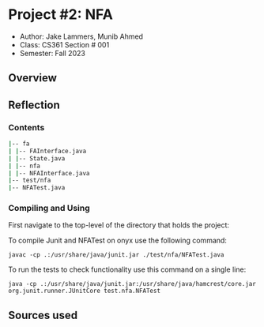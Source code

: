 # Project #2: NFA

* Author: Jake Lammers, Munib Ahmed
* Class: CS361 Section # 001
* Semester: Fall 2023

## Overview


## Reflection
### Contents
```bash
|-- fa
| |-- FAInterface.java
| |-- State.java
| |-- nfa
| |-- NFAInterface.java
|-- test/nfa
|-- NFATest.java
```
### Compiling and Using
First navigate to the top-level of the directory that holds the project:

To compile Junit and NFATest on onyx use the following command:

    javac -cp .:/usr/share/java/junit.jar ./test/nfa/NFATest.java

To run the tests to check functionality use this command on a single line:

    java -cp .:/usr/share/java/junit.jar:/usr/share/java/hamcrest/core.jar org.junit.runner.JUnitCore test.nfa.NFATest


## Sources used

